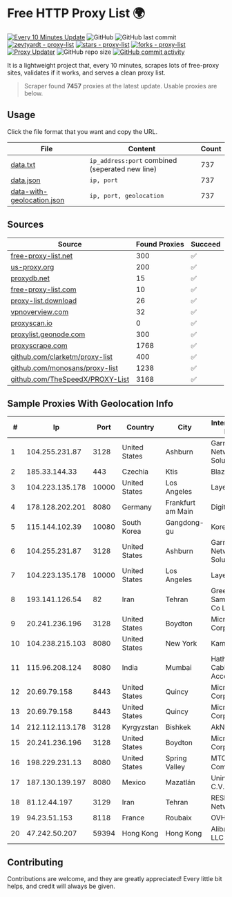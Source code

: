 
# Free HTTP Proxy List 🌍

[![Every 10 Minutes Update](https://github.com/mertguvencli/http-proxy-list/actions/workflows/main.yml/badge.svg?branch=main)](https://github.com/mertguvencli/http-proxy-list/actions/workflows/main.yml)
![GitHub](https://img.shields.io/github/license/mertguvencli/http-proxy-list)
![GitHub last commit](https://img.shields.io/github/last-commit/mertguvencli/http-proxy-list)
[![zevtyardt - proxy-list](https://img.shields.io/static/v1?label=zevtyardt&message=proxy-list&color=blue&logo=github)](https://github.com/zevtyardt/proxy-list "Go to GitHub repo")
[![stars - proxy-list](https://img.shields.io/github/stars/zevtyardt/proxy-list?style=social)](https://github.com/zevtyardt/proxy-list)
[![forks - proxy-list](https://img.shields.io/github/forks/zevtyardt/proxy-list?style=social)](https://github.com/zevtyardt/proxy-list)
[![Proxy Updater](https://github.com/zevtyardt/proxy-list/workflows/Proxy%20Updater/badge.svg)](https://github.com/zevtyardt/proxy-list/actions?query=workflow:"Proxy+Updater")
![GitHub repo size](https://img.shields.io/github/repo-size/zevtyardt/proxy-list)
[![GitHub commit activity](https://img.shields.io/github/commit-activity/m/zevtyardt/proxy-list?logo=commits)](https://github.com/zevtyardt/proxy-list/commits/main)

It is a lightweight project that, every 10 minutes, scrapes lots of free-proxy sites, validates if it works, and serves a clean proxy list.

> Scraper found **7457** proxies at the latest update. Usable proxies are below.

## Usage

Click the file format that you want and copy the URL.

|File|Content|Count|
|----|-------|-----|
|[data.txt](https://raw.githubusercontent.com/mertguvencli/http-proxy-list/main/proxy-list/data.txt)|`ip_address:port` combined (seperated new line)|737|
|[data.json](https://raw.githubusercontent.com/mertguvencli/http-proxy-list/main/proxy-list/data.json)|`ip, port`|737|
|[data-with-geolocation.json](https://raw.githubusercontent.com/mertguvencli/http-proxy-list/main/proxy-list/data-with-geolocation.json)|`ip, port, geolocation`|737|

## Sources

|Source|Found Proxies|Succeed|
|------|-------------|-------|
|[free-proxy-list.net](https://free-proxy-list.net)|300|✅|
|[us-proxy.org](https://www.us-proxy.org)|200|✅|
|[proxydb.net](http://proxydb.net)|15|✅|
|[free-proxy-list.com](https://free-proxy-list.com/?page=&port=&type%5B%5D=http&type%5B%5D=https&up_time=0&search=Search)|10|✅|
|[proxy-list.download](https://www.proxy-list.download/HTTP)|26|✅|
|[vpnoverview.com](https://vpnoverview.com/privacy/anonymous-browsing/free-proxy-servers)|32|✅|
|[proxyscan.io](https://www.proxyscan.io)|0|✅|
|[proxylist.geonode.com](https://proxylist.geonode.com/api/proxy-list?limit=300&page=1&sort_by=lastChecked&sort_type=desc&protocols=http,https)|300|✅|
|[proxyscrape.com](https://api.proxyscrape.com/v2/?request=displayproxies&protocol=http&timeout=10000&country=all&ssl=all&anonymity=all)|1768|✅|
|[github.com/clarketm/proxy-list](https://raw.githubusercontent.com/clarketm/proxy-list/master/proxy-list-raw.txt)|400|✅|
|[github.com/monosans/proxy-list](https://raw.githubusercontent.com/monosans/proxy-list/main/proxies/http.txt)|1238|✅|
|[github.com/TheSpeedX/PROXY-List](https://raw.githubusercontent.com/TheSpeedX/PROXY-List/master/http.txt)|3168|✅|


## Sample Proxies With Geolocation Info

|#|Ip|Port|Country|City|Internet Service Provider|
|-|--|----|-------|----|-------------------------|
|1|104.255.231.87|3128|United States|Ashburn|Garrison Network Solutions LLC|
|2|185.33.144.33|443|Czechia|Ktis|BlazeArts Kft|
|3|104.223.135.178|10000|United States|Los Angeles|LayerHost|
|4|178.128.202.201|8080|Germany|Frankfurt am Main|DigitalOcean|
|5|115.144.102.39|10080|South Korea|Gangdong-gu|Korea Telecom|
|6|104.255.231.87|3128|United States|Ashburn|Garrison Network Solutions LLC|
|7|104.223.135.178|10000|United States|Los Angeles|LayerHost|
|8|193.141.126.54|82|Iran|Tehran|Green Web Samaneh Novin Co Ltd|
|9|20.241.236.196|3128|United States|Boydton|Microsoft Corporation|
|10|104.238.215.103|8080|United States|New York|Kamatera, Inc.|
|11|115.96.208.124|8080|India|Mumbai|Hathway IP over Cable Internet Access|
|12|20.69.79.158|8443|United States|Quincy|Microsoft Corporation|
|13|20.69.79.158|8443|United States|Quincy|Microsoft Corporation|
|14|212.112.113.178|3128|Kyrgyzstan|Bishkek|AkNet|
|15|20.241.236.196|3128|United States|Boydton|Microsoft Corporation|
|16|198.229.231.13|8080|United States|Spring Valley|MTCO Communications|
|17|187.130.139.197|8080|Mexico|Mazatlán|Uninet S.A. de C.V.|
|18|81.12.44.197|3129|Iran|Tehran|RESPINA Networks|
|19|94.23.51.153|8118|France|Roubaix|OVH ISP|
|20|47.242.50.207|59394|Hong Kong|Hong Kong|Alibaba.com LLC|



## Contributing

Contributions are welcome, and they are greatly appreciated! Every
little bit helps, and credit will always be given.

